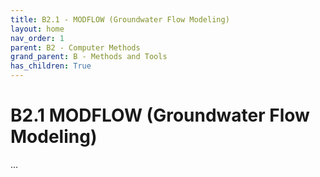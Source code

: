 ```yaml
---
title: B2.1 - MODFLOW (Groundwater Flow Modeling)
layout: home
nav_order: 1
parent: B2 - Computer Methods
grand_parent: B - Methods and Tools
has_children: True
---
```


<script
  src="https://cdn.mathjax.org/mathjax/latest/MathJax.js?config=TeX-AMS-MML_HTMLorMML"
  type="text/javascript">
</script>

# B2.1 MODFLOW (Groundwater Flow Modeling)

...
